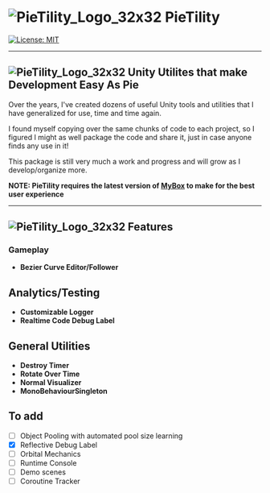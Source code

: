 # ![PieTility_Logo_32x32](https://user-images.githubusercontent.com/18089889/124425089-aebfbc00-dd2d-11eb-8dde-23aa51ebffcd.png) PieTility

[![License: MIT](https://img.shields.io/badge/License-MIT-brightgreen.svg)](https://github.com/DavidCampbellIII/PieTility/blob/main/LICENSE.md)

--------

## ![PieTility_Logo_32x32](https://user-images.githubusercontent.com/18089889/124425089-aebfbc00-dd2d-11eb-8dde-23aa51ebffcd.png) Unity Utilites that make Development Easy As Pie

Over the years, I've created dozens of useful Unity tools and utilities that I have generalized for use, time and time again.  

I found myself copying over the same chunks of code to each project, so I figured I might as well package the code and share it, just in case anyone finds any use in it!

This package is still very much a work and progress and will grow as I develop/organize more.

**NOTE: PieTility requires the latest version of [MyBox](https://github.com/Deadcows/MyBox) to make for the best user experience**

--------

## ![PieTility_Logo_32x32](https://user-images.githubusercontent.com/18089889/124425089-aebfbc00-dd2d-11eb-8dde-23aa51ebffcd.png) Features

### Gameplay

- **Bezier Curve Editor/Follower**

## Analytics/Testing

- **Customizable Logger**
- **Realtime Code Debug Label**

## General Utilities

- **Destroy Timer**
- **Rotate Over Time**
- **Normal Visualizer**
- **MonoBehaviourSingleton**

## To add

- [ ] Object Pooling with automated pool size learning
- [x] Reflective Debug Label
- [ ] Orbital Mechanics
- [ ] Runtime Console
- [ ] Demo scenes
- [ ] Coroutine Tracker
